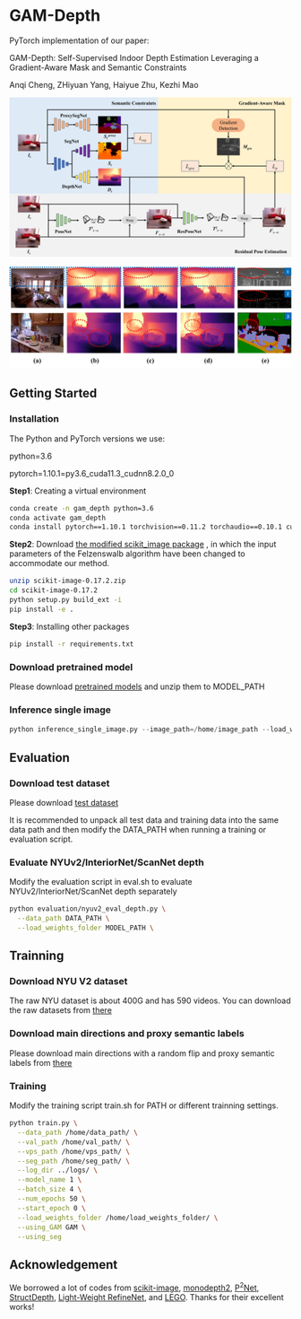 # GAM-Depth
PyTorch implementation of our paper:

GAM-Depth: Self-Supervised Indoor Depth Estimation Leveraging a Gradient-Aware Mask and Semantic Constraints

Anqi Cheng, ZHiyuan Yang, Haiyue Zhu, Kezhi Mao

![Local Image](https://github.com/AnqiCheng1234/GAM-Depth/blob/master/assets/overall_pipeline.jpg)

![Local Image](https://github.com/AnqiCheng1234/GAM-Depth/blob/master/assets/1_new_1.jpg)

## Getting Started

### Installation

The Python and PyTorch versions we use:

python=3.6

pytorch=1.10.1=py3.6_cuda11.3_cudnn8.2.0_0

**Step1**: Creating a virtual environment

```bash
conda create -n gam_depth python=3.6
conda activate gam_depth
conda install pytorch==1.10.1 torchvision==0.11.2 torchaudio==0.10.1 cudatoolkit=11.3 -c pytorch -c conda-forge
```

**Step2**: Download [the modified scikit_image package](https://drive.google.com/file/d/15AMp8GO7QcK9SGQp6DJwNHtX29DRp5nG/view?usp=sharing) , in which the input parameters of the Felzenswalb algorithm have been changed to accommodate our method.

```bash
unzip scikit-image-0.17.2.zip
cd scikit-image-0.17.2
python setup.py build_ext -i
pip install -e .
``` 

**Step3**: Installing other packages

```bash
pip install -r requirements.txt
```

### Download pretrained model
Please download [pretrained models](https://drive.google.com/drive/folders/1ZMd-SxgWtztRlNq74LE5SBQLxnPsBuQC?usp=sharing) and unzip them to MODEL_PATH

### Inference single image
```python
python inference_single_image.py --image_path=/home/image_path --load_weights_folder=MODEL_PATH
```

## Evaluation

### Download test dataset
Please download [test dataset](https://drive.google.com/drive/folders/1F9sn6kL0NhU5ieTOmG8JqgFTbti_Uk_H?usp=sharing)

It is recommended to unpack all test data and training data into the same data path and then modify the DATA_PATH when running a training or evaluation script.

### Evaluate NYUv2/InteriorNet/ScanNet depth
Modify the evaluation script in eval.sh to evaluate NYUv2/InteriorNet/ScanNet depth separately
```bash
python evaluation/nyuv2_eval_depth.py \
  --data_path DATA_PATH \
  --load_weights_folder MODEL_PATH \
```

## Trainning

### Download NYU V2 dataset
The raw NYU dataset is about 400G and has 590 videos. You can download the raw datasets from [there](http://horatio.cs.nyu.edu/mit/silberman/nyu_depth_v2/nyu_depth_v2_raw.zip)

### Download main directions and proxy semantic labels
Please download main directions with a random flip and proxy semantic labels from [there](https://drive.google.com/drive/folders/19BoAbiXwIwmIjzeQ8-KwgMfCD3lEjFb0?usp=sharing)

### Training
Modify the training script train.sh for PATH or different trainning settings.
```bash
python train.py \
  --data_path /home/data_path/ \
  --val_path /home/val_path/ \
  --vps_path /home/vps_path/ \
  --seg_path /home/seg_path/ \
  --log_dir ../logs/ \
  --model_name 1 \
  --batch_size 4 \
  --num_epochs 50 \
  --start_epoch 0 \
  --load_weights_folder /home/load_weights_folder/ \
  --using_GAM GAM \
  --using_seg
```
## Acknowledgement
We borrowed a lot of codes from [scikit-image](https://github.com/scikit-image/scikit-image), [monodepth2](https://github.com/nianticlabs/monodepth2), [P<sup>2</sup>Net](https://github.com/svip-lab/Indoor-SfMLearner), [StructDepth](https://github.com/SJTU-ViSYS/StructDepth), [Light-Weight RefineNet](https://github.com/DrSleep/light-weight-refinenet), and [LEGO](https://github.com/zhenheny/LEGO). Thanks for their excellent works!
